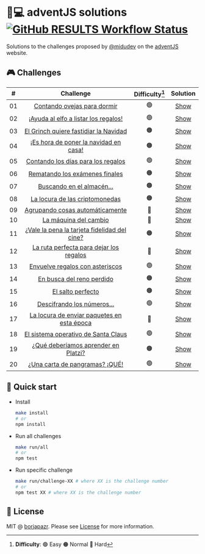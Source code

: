 # 🎅💻️ adventJS solutions [![GitHub RESULTS Workflow Status](https://img.shields.io/github/workflow/status/borjapazr/adventjs-solutions/RESULTS?style=flat-square&logo=github&label=RESULTS)](https://github.com/borjapazr/adventjs-solutions/actions)

Solutions to the challenges proposed by [@midudev](https://midu.dev/) on the [adventJS](https://adventjs.dev/) website.

## 🎮️ Challenges

|  #  |                          Challenge                           | Difficulty[^1] |             Solution             |
| :-: | :----------------------------------------------------------: | :------------: | :------------------------------: |
| 01  |         [Contando ovejas para dormir](challenge-01)          |       🟢       | [Show](challenge-01/solution.js) |
| 02  |     [¡Ayuda al elfo a listar los regalos!](challenge-02)     |       🟢       | [Show](challenge-02/solution.js) |
| 03  |    [El Grinch quiere fastidiar la Navidad](challenge-03)     |       🟠       | [Show](challenge-03/solution.js) |
| 04  |    [¡Es hora de poner la navidad en casa!](challenge-04)     |       🟠       | [Show](challenge-04/solution.js) |
| 05  |      [Contando los días para los regalos](challenge-05)      |       🟢       | [Show](challenge-05/solution.js) |
| 06  |        [Rematando los exámenes finales](challenge-06)        |       🟠       | [Show](challenge-06/solution.js) |
| 07  |          [Buscando en el almacén...](challenge-07)           |       🟠       | [Show](challenge-07/solution.js) |
| 08  |        [La locura de las criptomonedas](challenge-08)        |       🟠       | [Show](challenge-08/solution.js) |
| 09  |       [Agrupando cosas automáticamente](challenge-09)        |       🔴       | [Show](challenge-09/solution.js) |
| 10  |            [La máquina del cambio](challenge-10)             |       🔴       | [Show](challenge-10/solution.js) |
| 11  | [¿Vale la pena la tarjeta fidelidad del cine?](challenge-11) |       🟠       | [Show](challenge-11/solution.js) |
| 12  |   [La ruta perfecta para dejar los regalos](challenge-12)    |       🔴       | [Show](challenge-12/solution.js) |
| 13  |       [Envuelve regalos con asteriscos](challenge-13)        |       🟢       | [Show](challenge-13/solution.js) |
| 14  |          [En busca del reno perdido](challenge-14)           |       🟠       | [Show](challenge-14/solution.js) |
| 15  |              [El salto perfecto](challenge-15)               |       🟠       | [Show](challenge-15/solution.js) |
| 16  |          [Descifrando los números...](challenge-16)          |       🟢       | [Show](challenge-16/solution.js) |
| 17  |  [La locura de enviar paquetes en esta época](challenge-17)  |       🔴       | [Show](challenge-17/solution.js) |
| 18  |     [El sistema operativo de Santa Claus](challenge-18)      |       🟢       | [Show](challenge-18/solution.js) |
| 19  |     [¿Qué deberíamos aprender en Platzi?](challenge-19)      |       🟠       | [Show](challenge-19/solution.js) |
| 20  |        [¿Una carta de pangramas? ¡QUÉ!](challenge-20)        |       🟢       | [Show](challenge-2'/solution.js) |

[^1]: **Difficulty**: 🟢 Easy 🟠 Normal 🔴 Hard

## 🚀 Quick start

- Install

  ```bash
  make install
  # or
  npm install
  ```

- Run all challenges

  ```bash
  make run/all
  # or
  npm test
  ```

- Run specific challenge

  ```bash
  make run/challenge-XX # where XX is the challenge number
  # or
  npm test XX # where XX is the challenge number
  ```

## 🚩 License

MIT @ [borjapazr](https://me.marsmachine.space). Please see [License](LICENSE) for more information.
